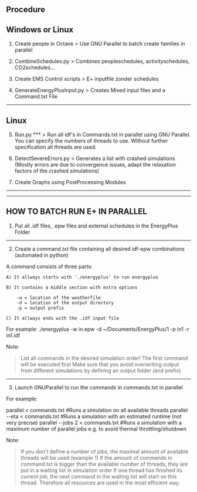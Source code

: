 Procedure
-------------------------------------------------------------------------------------------
Windows or Linux
-------------------------------------------------------------------------------------------

1) Create people in Octave      > Use GNU Parallel to batch create families in parallel

2) CombineSchedules.py          > Combines peopleschedules, activityschedules, CO2schedules...

3) Create EMS Control scripts  > E+ inputfile zonder schedules

4) GenerateEnergyPlusInput.py 	> Creates Mixed input files and a Command.txt File

-------------------------------------------------------------------------------------------
Linux
-------------------------------------------------------------------------------------------

5) Run.py *** 			> Run all idf's in Commands.txt in parallel using GNU Parallel. You can specify the numbers of threads to use. Without further specification all threads are used. 

6) DetectSevereErrors.py 	> Generates a list with crashed simulations (Mostly errors are due to convergence issues, adapt the relaxation factors of the crashed simulations)

7) Create Graphs using PostProcessing Modules
    
-------------------------------------------------------------------------------------------
***
HOW TO BATCH RUN E+ IN PARALLEL
-------------------------------------------------------------------------------------------

1) Put all .idf files, .epw files and external schedules in the EnergyPlus Folder

-------------------------------------------------------------------------------------------

2) Create a command.txt file containing all desired idf-epw combinations (automated in python)

A command consists of three parts:

	A) It allways starts with './energyplus' to run energyplus

	B) It contains a middle section with extra options

		-w = location of the weatherfile
		-d = location of the output directory
		-p = output prefix

	C) It allways ends with the .idf input file

For example: ./energyplus -w in.epw -d ~/Documents/EnergyPlus/1 -p in1 -r in1.idf

Note:

> List all commands in the desired simulation order! The first command will be executed first
> Make sure that you avoid overwriting output from different simulations by defining an output folder (and prefix)

-------------------------------------------------------------------------------------------

3) Launch GNUParallel to run the commands in commands.txt in parallel

For example:

parallel < commands.txt                 #Runs a simulation on all available threads
parallel --eta < commands.txt 		#Runs a simulation with an estimated runtime (not very precise)
parallel --jobs 2 < commands.txt	#Runs a simulation with a maximum number of parallel jobs e.g. to avoid thermal throttling/shutdown

Note: 

> If you don't define a number of jobs, the maximal amount of available threads will be used (example 1)
> If the amount of commands in command.txt is bigger than the available number of threads, they are put in a waiting list in simulation order
  If one thread has finished its current job, the next command in the waiting list will start on this thread. Therefore all resources are used in the most efficient way.
